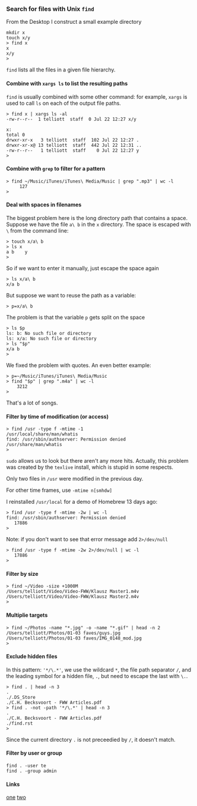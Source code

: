 ### Search for files with Unix `find`

From the Desktop I construct a small example directory

    mkdir x
    touch x/y
    > find x
    x
    x/y
    >

`find` lists all the files in a given file hierarchy.

#### Combine with `xargs ls` to list the resulting paths

`find` is usually combined with some other command: for example, `xargs` is used to call `ls` on each of the output file paths.

```
> find x | xargs ls -al
-rw-r--r--  1 telliott  staff  0 Jul 22 12:27 x/y

x:
total 0
drwxr-xr-x   3 telliott  staff  102 Jul 22 12:27 .
drwxr-xr-x@ 13 telliott  staff  442 Jul 22 12:31 ..
-rw-r--r--   1 telliott  staff    0 Jul 22 12:27 y
>
```

#### Combine with `grep` to filter for a pattern


```
> find ~/Music/iTunes/iTunes\ Media/Music | grep ".mp3" | wc -l
     127
>
```

#### Deal with spaces in filenames

The biggest problem here is the long directory path that contains a space.  Suppose we have the file `a\ b` in the `x` directory.  The space is escaped with `\`  from the command line:

    > touch x/a\ b
    > ls x
    a b    y  
    >
 
So if we want to enter it manually, just escape the space again
 
```
> ls x/a\ b
x/a b
```

But suppose we want to reuse the path as a variable:

```
> p=x/a\ b
```
The problem is that the variable `p` gets split on the space

```
> ls $p
ls: b: No such file or directory
ls: x/a: No such file or directory
> ls "$p"
x/a b
>
```

We fixed the problem with quotes.  An even better example:

```
> p=~/Music/iTunes/iTunes\ Media/Music
> find "$p" | grep ".m4a" | wc -l
    3212
>
```

That's a lot of songs.

#### Filter by time of modification (or access)

```
> find /usr -type f -mtime -1 
/usr/local/share/man/whatis
find: /usr/sbin/authserver: Permission denied
/usr/share/man/whatis
>
```

`sudo` allows us to look but there aren't any more hits.  Actually, this problem was created by the `texlive` install, which is stupid in some respects.

Only two files in `/usr` were modified in the previous day.

For other time frames, use `-mtime n[smhdw]`

I reinstalled `/usr/local` for a demo of Homebrew 13 days ago:

```
> find /usr -type f -mtime -2w | wc -l
find: /usr/sbin/authserver: Permission denied
   17886
>
```

Note:  if you don't want to see that error message add `2>/dev/null`

```
> find /usr -type f -mtime -2w 2>/dev/null | wc -l
   17886
>
```

#### Filter by size

```
> find ~/Video -size +1000M
/Users/telliott/Video/Video-FWW/Klausz Master1.m4v
/Users/telliott/Video/Video-FWW/Klausz Master2.m4v
>
```

#### Multiplie targets

```
> find ~/Photos -name "*.jpg" -o -name "*.gif" | head -n 2
/Users/telliott/Photos/01-03 faves/guys.jpg
/Users/telliott/Photos/01-03 faves/IMG_0148_mod.jpg
>
```

#### Exclude hidden files

In this pattern:  `'*/\.*'`, we use the wildcard `*`, the file path separator `/`, and the leading symbol for a hidden file, `.`, but need to escape the last with `\.`.

    > find . | head -n 3
    .
    ./.DS_Store
    ./C.H. Becksvoort - FWW Articles.pdf
    > find . -not -path '*/\.*' | head -n 3
    .
    ./C.H. Becksvoort - FWW Articles.pdf
    ./find.rst
    >

Since the current directory `.` is not preceedied by `/`, it doesn't match.

#### Filter by user or group

    find . -user te
    find . -group admin

#### Links

[one](https://danielmiessler.com/study/find/) [two](http://content.hccfl.edu/pollock/Unix/FindCmd.htm)
